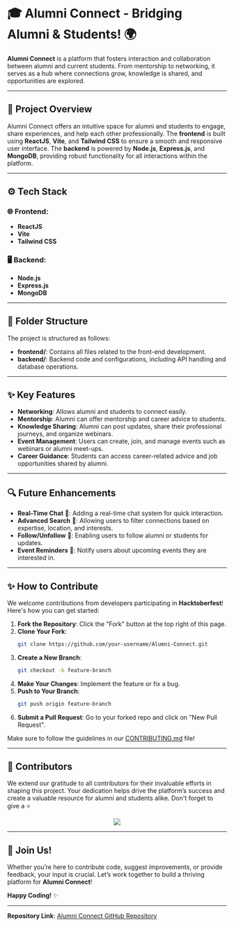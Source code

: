 
# 🎓 **Alumni Connect - Bridging Alumni & Students!** 🌍

**Alumni Connect** is a platform that fosters interaction and collaboration between alumni and current students. From mentorship to networking, it serves as a hub where connections grow, knowledge is shared, and opportunities are explored.

---

## 🚀 **Project Overview**

Alumni Connect offers an intuitive space for alumni and students to engage, share experiences, and help each other professionally. The **frontend** is built using **ReactJS**, **Vite**, and **Tailwind CSS** to ensure a smooth and responsive user interface. The **backend** is powered by **Node.js**, **Express.js**, and **MongoDB**, providing robust functionality for all interactions within the platform.

---

## ⚙️ **Tech Stack**

### 🌐 Frontend:
- **ReactJS**  
- **Vite**  
- **Tailwind CSS**  

### 🖥️ Backend:
- **Node.js**  
- **Express.js**  
- **MongoDB**  

---

## 📁 **Folder Structure**

The project is structured as follows:
- **frontend/**: Contains all files related to the front-end development.
- **backend/**: Backend code and configurations, including API handling and database operations.

---

## ✨ **Key Features**

- **Networking**: Allows alumni and students to connect easily.
- **Mentorship**: Alumni can offer mentorship and career advice to students.
- **Knowledge Sharing**: Alumni can post updates, share their professional journeys, and organize webinars.
- **Event Management**: Users can create, join, and manage events such as webinars or alumni meet-ups.
- **Career Guidance**: Students can access career-related advice and job opportunities shared by alumni.

---

## 🔍 **Future Enhancements**

- **Real-Time Chat** 💬: Adding a real-time chat system for quick interaction.
- **Advanced Search** 🔎: Allowing users to filter connections based on expertise, location, and interests.
- **Follow/Unfollow** 👥: Enabling users to follow alumni or students for updates.
- **Event Reminders** 📅: Notify users about upcoming events they are interested in.

---

## ✨ **How to Contribute**

We welcome contributions from developers participating in **Hacktoberfest**! Here's how you can get started:

1. **Fork the Repository**: Click the "Fork" button at the top right of this page.
2. **Clone Your Fork**:  
   ```bash
   git clone https://github.com/your-username/Alumni-Connect.git
   ```
3. **Create a New Branch**:  
   ```bash
   git checkout -b feature-branch
   ```
4. **Make Your Changes**: Implement the feature or fix a bug.
5. **Push to Your Branch**:  
   ```bash
   git push origin feature-branch
   ```
6. **Submit a Pull Request**: Go to your forked repo and click on "New Pull Request".

Make sure to follow the guidelines in our [CONTRIBUTING.md](./CONTRIBUTING.md) file!

---

## 👀 **Contributors**

We extend our gratitude to all contributors for their invaluable efforts in shaping this project. Your dedication helps drive the platform’s success and create a valuable resource for alumni and students alike.
Don't forget to give a ⭐
<div align="center">
  <a href="https://github.com/MohammedMusharraf11/Alumni-Connect">
    <img src="https://contrib.rocks/image?repo=MohammedMusharraf11/Alumni-Connect&&max=10" />
  </a>
</div>

---

## 🎉 **Join Us!**

Whether you’re here to contribute code, suggest improvements, or provide feedback, your input is crucial. Let’s work together to build a thriving platform for **Alumni Connect**!

**Happy Coding!** ✨

---

**Repository Link**: [Alumni Connect GitHub Repository](https://github.com/MohammedMusharraf11/Alumni-Connect)
